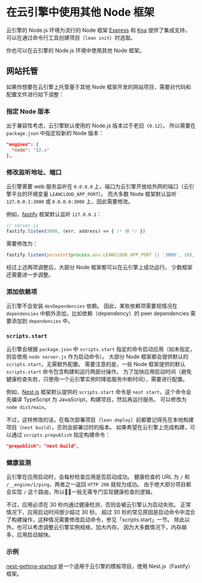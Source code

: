 # 在云引擎中使用其他 Node 框架

云引擎的 Node.js 环境为流行的 Node 框架 [Express] 和 [Koa] 提供了集成支持，
可以在通过命令行工具创建项目（`lean init`）时选取。

[Express]: https://github.com/leancloud/node-js-getting-started
[Koa]: https://github.com/leancloud/koa-getting-started

你也可以在云引擎的 Node.js 环境中使用其他 Node 框架。

## 网站托管

如果你想要在云引擎上托管基于其他 Node 框架开发的网站项目，需要对代码和配置文件进行如下调整：

### 指定 Node 版本

出于兼容性考虑，云引擎默认使用的 Node.js 版本过于老旧（`0.12`）。
所以需要在 `package.json` 中指定较新的 Node 版本：

```json
"engines": {
  "node": "12.x"
},
```

### 修改监听地址、端口

云引擎需要 web 服务监听在 `0.0.0.0` 上，端口为云引擎开放给外网的端口（云引擎平台的环境变量 `LEANCLOUD_APP_PORT`）。
而大多数 Node 框架默认监听 `127.0.0.1:3000` 或 `0.0.0.0:3000` 上，因此需要修改。

例如，[fastify] 框架默认监听 `127.0.0.1`：

[fastify]: https://www.fastify.io/

```js
// server.js
fastify.listen(3000, (err, address) => { /* 略 */ })
```

需要修改为：

```js
fastify.listen(parseInt(process.env.LEANCLOUD_APP_PORT || '3000', 10), '0.0.0.0', (err, addr) => { /* 略 */ }) 
```

经过上述两项调整后，大部分 Node 框架都可以在云引擎上成功运行。
少数框架还需要进一步调整。

### 添加依赖项

云引擎不会安装 `devDependencies` 依赖。
因此，某些依赖项需要视情况在 `dependencies` 中额外添加，比如依赖（dependency）的 peer dependencies 需要添加到 `dependencies` 中。

### `scripts.start`

云引擎会根据 `package.json` 中 `scripts.start` 指定的命令启动应用（如未指定，则会使用 `node server.js` 作为启动命令）。
大部分 Node 框架都会提供默认的 `scripts.start`，无需额外配置。
需要注意的是，一些 Node 框架提供的默认 `scripts.start` 命令包含构建和运行两部分操作。
为了加快应用启动时间（避免健康检查失败，只使用一个云引擎实例时降低服务中断时间），需要进行配置。

例如，[Nest.js] 框架默认提供的 `scripts.start` 命令是 `nest start`，这个命令会先编译 TypeScript 为 JavaScript，构建项目，然后再运行服务。
可以修改为 `node dist/main`。

[Nest.js]: https://nestjs.com/

不过，这样修改的话，在每次部署项目（`lean deploy`）前都要记得先在本地构建项目（`nest build`），否则会部署过时的版本。
如果希望在云引擎上完成构建，可以通过 `scripts.prepublish` 指定构建命令：

```json
"prepublish": "nest build",
```

### 健康监测

云引擎在应用启动时，会每秒检查应用是否启动成功。
健康检查的 URL 为 `/` 和 `/__engine/1/ping`，两者之一返回 `HTTP 200` 就视为成功。
由于绝大部分项目都会实现 `/` 这个路由，所以一般无需专门实现健康检查的逻辑。

不过，应用必须在 30 秒内通过健康检测，否则会被云引擎认为启动失败。
正常情况下，应用启动时间很少超过 30 秒。
超过 30 秒的常见原因是启动命令中混合了构建操作，这种情况需要修改启动命令，参见「scripts.start」一节。
除此以外，也可以考虑调整云引擎实例规格，加大内存。
因为大多数情况下，内存越多，应用启动越快。

### 示例

[nest-getting-started] 是一个适用于云引擎的模板项目，使用 Nest.js（Fastify）框架。

[nest-getting-started]: https://github.com/weakish/nest-getting-started